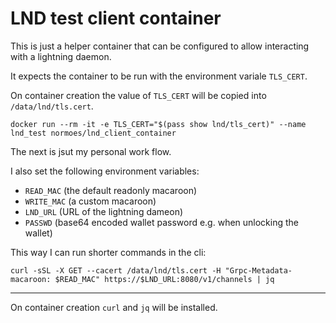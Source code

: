 # LND test client container

This is just a helper container that can be configured to allow interacting with a lightning daemon.

It expects the container to be run with the environment variale `TLS_CERT`.

On container creation the value of `TLS_CERT` will be copied into `/data/lnd/tls.cert`.

```
docker run --rm -it -e TLS_CERT="$(pass show lnd/tls_cert)" --name lnd_test normoes/lnd_client_container
```

The next is jsut my personal work flow.

I also set the following environment variables:
* `READ_MAC` (the default readonly macaroon)
* `WRITE_MAC` (a custom macaroon)
* `LND_URL` (URL of the lightning dameon)
* `PASSWD` (base64 encoded wallet password e.g. when unlocking the wallet)

This way I can run shorter commands in the cli:
```
curl -sSL -X GET --cacert /data/lnd/tls.cert -H "Grpc-Metadata-macaroon: $READ_MAC" https://$LND_URL:8080/v1/channels | jq
```

---

On container creation `curl` and `jq` will be installed.
